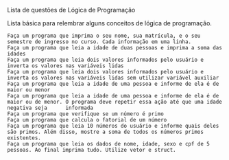 Lista de questões de Lógica de Programação

  Lista básica para relembrar alguns conceitos de lógica de programação.

    Faça um programa que imprima o seu nome, sua matrícula, e o seu semestre de ingresso no curso. Cada informação em uma linha.
    Faça um programa que leia a idade de duas pessoas e imprima a soma das idades
    Faça um programa que leia dois valores informados pelo usuário e inverta os valores nas variáveis lidas
    Faça um programa que leia dois valores informados pelo usuário e inverta os valores nas variáveis lidas sem utilizar variável auxiliar
    Faça um programa que leia a idade de uma pessoa e informe de ela é de maior ou menor
    Faça um programa que leia a idade de uma pessoa e informe de ela é de maior ou de menor. O programa deve repetir essa ação até que uma idade negativa seja      informada
    Faça um programa que verifique se um número é primo
    Faça um programa que calcula o fatorial de um número
    Faça um programa que leia 10 números do usuário e informe quais deles são primos. Além disso, mostre a soma de todos os números primos existentes.
    Faça um programa que leia os dados de nome, idade, sexo e cpf de 5 pessoas. Ao final imprima tudo. Utilize vetor e struct.